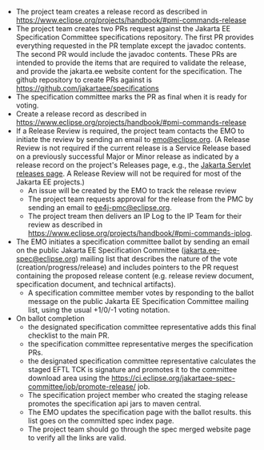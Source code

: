 * The project team creates a release record as described in https://www.eclipse.org/projects/handbook/#pmi-commands-release
* The project team creates two PRs request against the Jakarta EE Specification Committee specifications repository. The first
PR provides everything requested in the PR template except the javadoc contents. The second PR would include the javadoc contents.
These PRs are intended to provide the items that are required to validate the release, and provide the jakarta.ee website
content for the specification. The github repository to create PRs against is https://github.com/jakartaee/specifications
* The specification committee marks the PR as final when it is ready for voting.
* Create a release record as described in https://www.eclipse.org/projects/handbook/#pmi-commands-release
* If a Release Review is required, the project team contacts the EMO to initiate the review by sending an email to emo@eclipse.org.
(A Release Review is not required if the current release is a Service Release based on a previously successful Major or Minor
release as indicated by a release record on the project's Releases page, e.g., the [Jakarta Servlet releases page](https://projects.eclipse.org/projects/ee4j.servlet/reviews). A Release Review will not be required for most of the Jakarta EE projects.)
  * An issue will be created by the EMO to track the release review
  * The project team requests approval for the release from the PMC by sending an email to ee4j-pmc@eclipse.org.
  * The project tream then delivers an IP Log to the IP Team for their review as described in https://www.eclipse.org/projects/handbook/#pmi-commands-iplog.
* The EMO initiates a specification committee ballot by sending an email on the public Jakarta EE Specification Committee
(jakarta.ee-spec@eclipse.org) mailing list that describes the nature of the vote (creation/progress/release) and includes
pointers to the PR request containing the proposed release content (e.g. release review document, specification document, and technical artifacts).
  * A specification committee member votes by responding to the ballot message on the public Jakarta EE Specification Committee mailing list, using the usual +1/0/-1 voting notation.
* On ballot completion
  * the designated specification committee representative adds this final checklist to the main PR.
  * the specification committee representative merges the specification PRs.
  * the designated specification committee representative calculates the staged EFTL TCK is signature and promotes it to the committee download area
  using the https://ci.eclipse.org/jakartaee-spec-committee/job/promote-release/ job.
  * The specification project member who created the staging release promotes the specification api jars to maven central.
  * The EMO updates the specification page with the ballot results.
this list goes on the committed spec index page.
  * The project team should go through the spec merged website page to verify all the links are valid.
